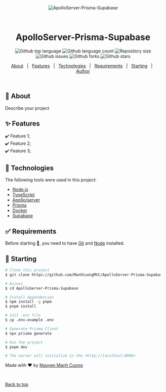 <div align="center" id="top"> 
  <img src="./.github/app.gif" alt="ApolloServer-Prisma-Supabase" />

  &#xa0;

  <!-- <a href="https://trinhclothes.netlify.app">Demo</a> -->
</div>

<h1 align="center">ApolloServer-Prisma-Supabase</h1>

<p align="center">
  <img alt="Github top language" src="https://img.shields.io/github/languages/top/ManhCuongMVC/ApolloServer-Prisma-Supabase?color=56BEB8">

  <img alt="Github language count" src="https://img.shields.io/github/languages/count/ManhCuongMVC/ApolloServer-Prisma-Supabase?color=56BEB8">

  <img alt="Repository size" src="https://img.shields.io/github/repo-size/ManhCuongMVC/ApolloServer-Prisma-Supabase?color=56BEB8">

  <!-- <img alt="License" src="https://img.shields.io/github/license/ManhCuongMVC/ApolloServer-Prisma-Supabase?color=56BEB8"> -->

  <img alt="Github issues" src="https://img.shields.io/github/issues/ManhCuongMVC/ApolloServer-Prisma-Supabase?color=56BEB8" />

  <img alt="Github forks" src="https://img.shields.io/github/forks/ManhCuongMVC/ApolloServer-Prisma-Supabase?color=56BEB8" />

  <img alt="Github stars" src="https://img.shields.io/github/stars/ManhCuongMVC/ApolloServer-Prisma-Supabase?color=56BEB8" />
</p>

<!-- Status -->

<!-- <h4 align="center"> 
	🚧  ApolloServer-Prisma-Supabase 🚀 Under construction...  🚧
</h4> 

<hr> -->

<p align="center">
  <a href="#dart-about">About</a> &#xa0; | &#xa0; 
  <a href="#sparkles-features">Features</a> &#xa0; | &#xa0;
  <a href="#rocket-technologies">Technologies</a> &#xa0; | &#xa0;
  <a href="#white_check_mark-requirements">Requirements</a> &#xa0; | &#xa0;
  <a href="#checkered_flag-starting">Starting</a> &#xa0; | &#xa0;
  <!-- <a href="#memo-license">License</a> &#xa0; | &#xa0; -->
  <a href="https://github.com/ManhCuongMVC" target="_blank">Author</a>
</p>

<br>

## :dart: About ##

Describe your project

## :sparkles: Features ##

:heavy_check_mark: Feature 1;\
:heavy_check_mark: Feature 2;\
:heavy_check_mark: Feature 3;

## :rocket: Technologies ##

The following tools were used in this project:

- [Node.js](https://nodejs.org/en/)
- [TypeScript](https://www.typescriptlang.org/)
- [Apollo/server](https://www.apollographql.com/docs/apollo-server/)
- [Prisma](https://www.prisma.io/)
- [Docker](https://www.docker.com/)
- [Supabase](https://supabase.com/)

## :white_check_mark: Requirements ##

Before starting :checkered_flag:, you need to have [Git](https://git-scm.com) and [Node](https://nodejs.org/en/) installed.

## :checkered_flag: Starting ##

```bash
# Clone this project
$ git clone https://github.com/ManhCuongMVC/ApolloServer-Prisma-Supabase

# Access
$ cd ApolloServer-Prisma-Supabase

# Install dependencies
$ npm install -g pnpm
$ pnpm install

# init .env file
$ cp .env.example .env

# Generate Prisma Client
$ npx prisma generate

# Run the project
$ pnpm dev

# The server will initialize in the <http://localhost:8000>
```

<!-- ## :memo: License ##

This project is under license from MIT. For more details, see the [LICENSE](LICENSE.md) file. -->


Made with :heart: by <a href="https://github.com/ManhCuongMVC" target="_blank">Nguyen Manh Cuong</a>

&#xa0;

<a href="#top">Back to top</a>
